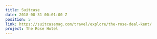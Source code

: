 ```yaml
---
title: Suitcase
date: 2018-08-31 00:01:00 Z
position: 5
link: https://suitcasemag.com/travel/explore/the-rose-deal-kent/
project: The Rose Hotel
---
```



